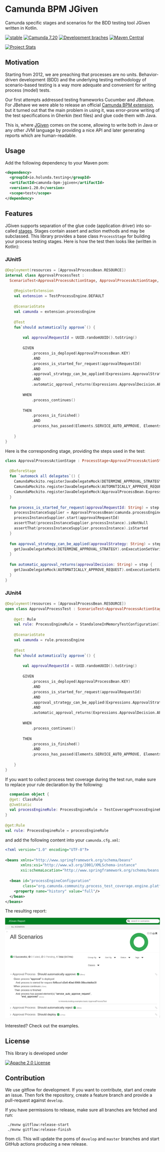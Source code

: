 # Camunda BPM JGiven
Camunda specific stages and scenarios for the BDD testing tool JGiven written in Kotlin.

[![stable](https://img.shields.io/badge/lifecycle-STABLE-green.svg)](https://github.com/holisticon#open-source-lifecycle)
[![Camunda 7.20](https://img.shields.io/badge/Camunda%20Version-7.20-orange.svg)]([https://github.com/holisticon#open-source-lifecycle](https://docs.camunda.org/manual/7.20/))
[![Development braches](https://github.com/holunda-io/camunda-bpm-jgiven/workflows/Development%20braches/badge.svg)](https://github.com/holunda-io/camunda-bpm-jgiven/workflows) 
[![Maven Central](https://maven-badges.herokuapp.com/maven-central/io.holunda.testing/camunda-bpm-jgiven/badge.svg)](https://maven-badges.herokuapp.com/maven-central/io.holunda.testing/camunda-bpm-jgiven)

[![Project Stats](https://www.openhub.net/p/camunda-bpm-jgiven/widgets/project_thin_badge.gif)](https://www.openhub.net/p/camunda-bpm-jgiven)

## Motivation

Starting from 2012, we are preaching that processes are no units. Behavior-driven development (BDD) and the
underlying testing methodology of scenario-based testing is a way more adequate and convenient for writing
process (model) tests. 

Our first attempts addressed testing frameworks Cucumber and JBehave. For JBehave we were able to release
an official [Camunda BPM extension](https://github.com/camunda/camunda-bpm-jbehave), but it turned out that the main problem
in using it, was error-prone writing of the test specifications in Gherkin (text files) and glue code them with Java.

This is, where [JGiven](http://jgiven.org/) comes on the scene, allowing to write both in Java or any other JVM language
by providing a nice API and later generating reports which are human-readable.

## Usage

Add the following dependency to your Maven pom:

```xml
<dependency>
  <groupId>io.holunda.testing</groupId>
  <artifactId>camunda-bpm-jgiven</artifactId>
  <version>1.20.0</version>
  <scope>test</scope>
</dependency>
```
## Features

JGiven supports separation of the glue code (application driver) into so-called [stages](http://jgiven.org/userguide/#_stages_and_state_sharing).
Stages contain assert and action methods and may be subclassed. This library provides a base class
`ProcessStage` for building your process testing stages. Here is how the test then looks like
(written in Kotlin):

### JUnit5

```kotlin
@Deployment(resources = [ApprovalProcessBean.RESOURCE])
internal class ApprovalProcessTest :
  ScenarioTest<ApprovalProcessActionStage, ApprovalProcessActionStage, ApprovalProcessThenStage>() {

    @RegisterExtension
    val extension = TestProcessEngine.DEFAULT

    @ScenarioState
    val camunda = extension.processEngine

    @Test
    fun`should automatically approve`() {

        val approvalRequestId = UUID.randomUUID().toString()

        GIVEN
            .process_is_deployed(ApprovalProcessBean.KEY)
            .AND
            .process_is_started_for_request(approvalRequestId)
            .AND
            .approval_strategy_can_be_applied(Expressions.ApprovalStrategy.AUTOMATIC)
            .AND
            .automatic_approval_returns(Expressions.ApprovalDecision.APPROVE)

        WHEN
            .process_continues()

        THEN
            .process_is_finished()
            .AND
            .process_has_passed(Elements.SERVICE_AUTO_APPROVE, Elements.END_APPROVED)

    }
}
```

Here is the corresponding stage, providing the steps used in the test:

```kotlin
class ApprovalProcessActionStage : ProcessStage<ApprovalProcessActionStage, ApprovalProcessBean>() {

  @BeforeStage
  fun `automock all delegates`() {
    CamundaMockito.registerJavaDelegateMock(DETERMINE_APPROVAL_STRATEGY)
    CamundaMockito.registerJavaDelegateMock(AUTOMATICALLY_APPROVE_REQUEST)
    CamundaMockito.registerJavaDelegateMock(ApprovalProcessBean.Expressions.LOAD_APPROVAL_REQUEST)
  }

  fun process_is_started_for_request(approvalRequestId: String) = step {
    processInstanceSupplier = ApprovalProcessBean(camunda.processEngine)
    processInstanceSupplier.start(approvalRequestId)
    assertThat(processInstanceSupplier.processInstance).isNotNull
    assertThat(processInstanceSupplier.processInstance).isStarted
  }

  fun approval_strategy_can_be_applied(approvalStrategy: String) = step {
    getJavaDelegateMock(DETERMINE_APPROVAL_STRATEGY).onExecutionSetVariables(Variables.putValue(APPROVAL_STRATEGY, approvalStrategy))
  }

  fun automatic_approval_returns(approvalDecision: String) = step {
    getJavaDelegateMock(AUTOMATICALLY_APPROVE_REQUEST).onExecutionSetVariables(Variables.putValue(APPROVAL_DECISION, approvalDecision))
  }
}
```

### JUnit4

```kotlin
@Deployment(resources = [ApprovalProcessBean.RESOURCE])
open class ApprovalProcessTest : ScenarioTest<ApprovalProcessActionStage, ApprovalProcessActionStage, ApprovalProcessThenStage>() {

    @get: Rule 
    val rule: ProcessEngineRule = StandaloneInMemoryTestConfiguration().rule()

    @ScenarioState
    val camunda = rule.processEngine

    @Test
    fun`should automatically approve`() {

        val approvalRequestId = UUID.randomUUID().toString()

        GIVEN
            .process_is_deployed(ApprovalProcessBean.KEY)
            .AND
            .process_is_started_for_request(approvalRequestId)
            .AND
            .approval_strategy_can_be_applied(Expressions.ApprovalStrategy.AUTOMATIC)
            .AND
            .automatic_approval_returns(Expressions.ApprovalDecision.APPROVE)

        WHEN
            .process_continues()

        THEN
            .process_is_finished()
            .AND
            .process_has_passed(Elements.SERVICE_AUTO_APPROVE, Elements.END_APPROVED)

    }
}
```

If you want to collect process test coverage during the test run, make sure to replace your rule declaration by the following: 

```kotlin
  companion object {
  @get: ClassRule
  @JvmStatic
  val processEngineRule: ProcessEngineRule = TestCoverageProcessEngineRuleBuilder.create().build()
}

@get:Rule
val rule: ProcessEngineRule = processEngineRule

```

and add the following content into your `camunda.cfg.xml`:

```xml
<?xml version="1.0" encoding="UTF-8"?>

<beans xmlns="http://www.springframework.org/schema/beans"
       xmlns:xsi="http://www.w3.org/2001/XMLSchema-instance"
       xsi:schemaLocation="http://www.springframework.org/schema/beans   http://www.springframework.org/schema/beans/spring-beans.xsd">

  <bean id="processEngineConfiguration"
        class="org.camunda.community.process_test_coverage.engine.platform7.ProcessCoverageInMemProcessEngineConfiguration">
    <property name="history" value="full"/>
  </bean>
</beans>
```


The resulting report:

![JGiven Process Report](docs/report.png)


Interested? Check out the examples.

## License

This library is developed under

[![Apache 2.0 License](https://img.shields.io/badge/License-Apache%202.0-blue.svg)](/LICENSE)


## Contribution

We use gitflow for development. If you want to contribute, start and create
an issue. Then fork the repository, create a feature branch and provide a 
pull-request against `develop`.

If you have permissions to release, make sure all branches are fetched and run: 

     ./mvnw gitflow:release-start 
     ./mvnw gitflow:release-finish
     
from cli. This will update the poms of `develop` and `master` branches 
and start GitHub actions producing a new release.

